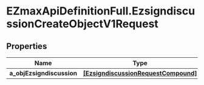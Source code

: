 # EZmaxApiDefinitionFull.EzsigndiscussionCreateObjectV1Request

## Properties

Name | Type | Description | Notes
------------ | ------------- | ------------- | -------------
**a_objEzsigndiscussion** | [**[EzsigndiscussionRequestCompound]**](EzsigndiscussionRequestCompound.md) |  | 


